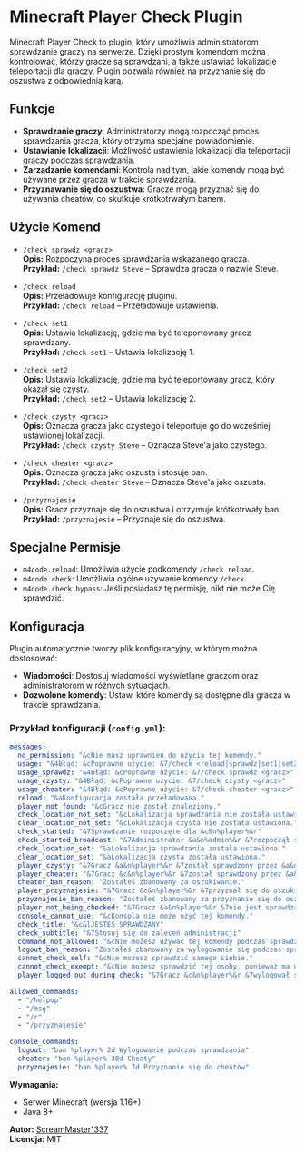 # Minecraft Player Check Plugin

Minecraft Player Check to plugin, który umożliwia administratorom sprawdzanie graczy na serwerze. Dzięki prostym komendom można kontrolować, którzy gracze są sprawdzani, a także ustawiać lokalizacje teleportacji dla graczy. Plugin pozwala również na przyznanie się do oszustwa z odpowiednią karą.

## Funkcje
- **Sprawdzanie graczy**: Administratorzy mogą rozpocząć proces sprawdzania gracza, który otrzyma specjalne powiadomienie.
- **Ustawianie lokalizacji**: Możliwość ustawienia lokalizacji dla teleportacji graczy podczas sprawdzania.
- **Zarządzanie komendami**: Kontrola nad tym, jakie komendy mogą być używane przez gracza w trakcie sprawdzania.
- **Przyznawanie się do oszustwa**: Gracze mogą przyznać się do używania cheatów, co skutkuje krótkotrwałym banem.

## Użycie Komend

- `/check sprawdz <gracz>`  
  **Opis:** Rozpoczyna proces sprawdzania wskazanego gracza.  
  **Przykład:** `/check sprawdz Steve` – Sprawdza gracza o nazwie Steve.

- `/check reload`  
  **Opis:** Przeładowuje konfigurację pluginu.  
  **Przykład:** `/check reload` – Przeładowuje ustawienia.

- `/check set1`  
  **Opis:** Ustawia lokalizację, gdzie ma być teleportowany gracz sprawdzany.  
  **Przykład:** `/check set1` – Ustawia lokalizację 1.

- `/check set2`  
  **Opis:** Ustawia lokalizację, gdzie ma być teleportowany gracz, który okazał się czysty.  
  **Przykład:** `/check set2` – Ustawia lokalizację 2.

- `/check czysty <gracz>`  
  **Opis:** Oznacza gracza jako czystego i teleportuje go do wcześniej ustawionej lokalizacji.  
  **Przykład:** `/check czysty Steve` – Oznacza Steve'a jako czystego.

- `/check cheater <gracz>`  
  **Opis:** Oznacza gracza jako oszusta i stosuje ban.  
  **Przykład:** `/check cheater Steve` – Oznacza Steve'a jako oszusta.

- `/przyznajesie`  
  **Opis:** Gracz przyznaje się do oszustwa i otrzymuje krótkotrwały ban.  
  **Przykład:** `/przyznajesie` – Przyznaje się do oszustwa.

## Specjalne Permisje
- `m4code.reload`: Umożliwia użycie podkomendy `/check reload`.
- `m4code.check`: Umożliwia ogólne używanie komendy `/check`.
- `m4code.check.bypass`: Jeśli posiadasz tę permisję, nikt nie może Cię sprawdzić.

## Konfiguracja

Plugin automatycznie tworzy plik konfiguracyjny, w którym można dostosować:

- **Wiadomości**: Dostosuj wiadomości wyświetlane graczom oraz administratorom w różnych sytuacjach.
- **Dozwolone komendy**: Ustaw, które komendy są dostępne dla gracza w trakcie sprawdzania.

### Przykład konfiguracji (`config.yml`):

```yaml
messages:
  no_permission: "&cNie masz uprawnień do użycia tej komendy."
  usage: "&4Błąd: &cPoprawne użycie: &7/check <reload|sprawdz|set1|set2|czysty|cheater>"
  usage_sprawdz: "&4Błąd: &cPoprawne użycie: &7/check sprawdz <gracz>"
  usage_czysty: "&4Błąd: &cPoprawne użycie: &7/check czysty <gracz>"
  usage_cheater: "&4Błąd: &cPoprawne użycie: &7/check cheater <gracz>"
  reload: "&aKonfiguracja została przeładowana."
  player_not_found: "&cGracz nie został znaleziony."
  check_location_not_set: "&cLokalizacja sprawdzania nie została ustawiona."
  clear_location_not_set: "&cLokalizacja czysta nie została ustawiona."
  check_started: "&7Sprawdzanie rozpoczęte dla &c&n%player%&r"
  check_started_broadcast: "&7Administrator &a&n%admin%&r &7rozpoczął sprawdzanie gracza &c&n%player%&r"
  check_location_set: "&aLokalizacja sprawdzania została ustawiona."
  clear_location_set: "&aLokalizacja czysta została ustawiona."
  player_czysty: "&7Gracz &a&n%player%&r &7został sprawdzony przez &a&n%admin%&r &7i jest &aczysty."
  player_cheater: "&7Gracz &c&n%player%&r &7został sprawdzony przez &a&n%admin%&r &7i jest &coszustem."
  cheater_ban_reason: "Zostałeś zbanowany za oszukiwanie."
  player_przyznajesie: "&7Gracz &c&n%player%&r &7przyznał się do oszukiwania."
  przyznajesie_ban_reason: "Zostałeś zbanowany za przyznanie się do oszukiwania."
  player_not_being_checked: "&7Gracz &a&n%player%&r &7nie jest sprawdzany."
  console_cannot_use: "&cKonsola nie może użyć tej komendy."
  check_title: "&c&lJESTEŚ SPRAWDZANY"
  check_subtitle: "&7Stosuj się do zaleceń administracji"
  command_not_allowed: "&cNie możesz używać tej komendy podczas sprawdzania."
  logout_ban_reason: "Zostałeś zbanowany za wylogowanie się podczas sprawdzania."
  cannot_check_self: "&cNie możesz sprawdzić samego siebie."
  cannot_check_exempt: "&cNie możesz sprawdzić tej osoby, ponieważ ma uprawnienia do pominięcia sprawdzania."
  player_logged_out_during_check: "&7Gracz &c&n%player%&r &7wylogował się podczas sprawdzania i otrzymał karę."

allowed_commands:
  - "/helpop"
  - "/msg"
  - "/r"
  - "/przyznajesie"

console_commands:
  logout: "ban %player% 2d Wylogowanie podczas sprawdzania"
  cheater: "ban %player% 30d Cheaty"
  przyznajesie: "ban %player% 7d Przyznanie się do cheatów"
```

  
**Wymagania:**
- Serwer Minecraft (wersja 1.16+)
- Java 8+

**Autor:** [ScreamMaster1337](https://github.com/ScreamMaster1337)  
**Licencja:** MIT
